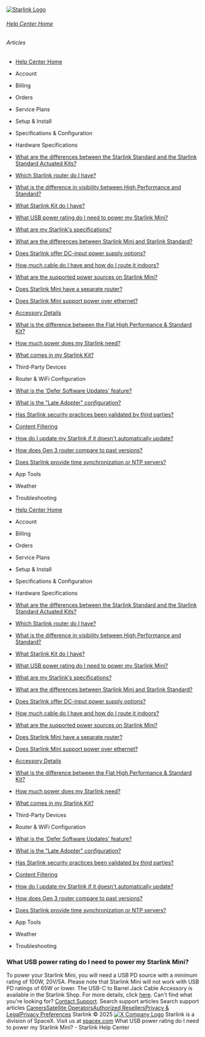 [![Starlink Logo](https://www.starlink.com/_next/image?url=%2Fassets%2Fimages%2Flogo%2Flogo_white.png&w=3840&q=75)](https://www.starlink.com/support/article/<https:/www.starlink.com/>)
###### [Help Center Home](https://www.starlink.com/support/article/</support>)
###### Articles
  * [Help Center Home](https://www.starlink.com/support/article/</support>)
  * Account
  * Billing
  * Orders
  * Service Plans
  * Setup & Install
  * Specifications & Configuration
  * Hardware Specifications
  * [What are the differences between the Starlink Standard and the Starlink Standard Actuated Kits?](https://www.starlink.com/support/article/</support/article/0dfd853a-c719-74c7-7817-90614c9c82c7>)
  * [Which Starlink router do I have?](https://www.starlink.com/support/article/</support/article/5a09acb1-ac3c-69ed-6cbb-67510cfbf8ce>)
  * [What is the difference in visibility between High Performance and Standard?](https://www.starlink.com/support/article/</support/article/8d01f43e-1074-1373-2a06-d00454668b42>)
  * [What Starlink Kit do I have?](https://www.starlink.com/support/article/</support/article/61d2f65f-85b8-a5b2-9bad-b3c2f27379d6>)
  * [What USB power rating do I need to power my Starlink Mini?](https://www.starlink.com/support/article/</support/article/fba85643-e7fa-4b55-21e5-021422d5701e>)
  * [What are my Starlinkʹs specifications?](https://www.starlink.com/support/article/</support/article/e4aa37dc-190d-fff0-ae37-e7fef731ec24>)
  * [What are the differences between Starlink Mini and Starlink Standard?](https://www.starlink.com/support/article/</support/article/07621adc-9a6f-8f94-6f27-361a78cce37d>)
  * [Does Starlink offer DC-input power supply options?](https://www.starlink.com/support/article/</support/article/d92539dd-f4f6-df83-284a-33cc48fe35b5>)
  * [How much cable do I have and how do I route it indoors? ](https://www.starlink.com/support/article/</support/article/a9ce50c2-5b2e-46d8-2b21-90a7a1713f52>)
  * [What are the supported power sources on Starlink Mini?](https://www.starlink.com/support/article/</support/article/0b2d5227-1db6-0002-ecee-f49d3b516b49>)
  * [Does Starlink Mini have a separate router?](https://www.starlink.com/support/article/</support/article/59a01a40-5538-8205-1f58-a7beebaad6d4>)
  * [Does Starlink Mini support power over ethernet? ](https://www.starlink.com/support/article/</support/article/6ee2d80c-cb4a-3339-9a31-2090666bf634>)
  * [Accessory Details](https://www.starlink.com/support/article/</support/article/32f3734b-a282-6a22-799b-275b6202df3b>)
  * [What is the difference between the Flat High Performance & Standard Kit?](https://www.starlink.com/support/article/</support/article/24882fc1-7706-75f8-85f5-4bae73cb6020>)
  * [How much power does my Starlink need?](https://www.starlink.com/support/article/</support/article/18836c7e-2d97-6153-fe67-c18427bd0558>)
  * [What comes in my Starlink Kit?](https://www.starlink.com/support/article/</support/article/67db861f-7c98-cc54-30ad-a55eb6625b93>)
  * Third-Party Devices
  * Router & WiFi Configuration 
  * [What is the 'Defer Software Updates' feature?](https://www.starlink.com/support/article/</support/article/4331faa0-0edd-274e-6ace-7b3188afb4b4>)
  * [What is the "Late Adopter" configuration?](https://www.starlink.com/support/article/</support/article/219ac7cc-4436-8260-36bc-af0a6765d704>)
  * [Has Starlink security practices been validated by third parties?](https://www.starlink.com/support/article/</support/article/984d0c92-9fac-3036-1138-be0f390829dc>)
  * [Content Filtering](https://www.starlink.com/support/article/</support/article/1542bce8-8fa4-158f-5880-2dd366dec075>)
  * [How do I update my Starlink if it doesn't automatically update?](https://www.starlink.com/support/article/</support/article/44b964f6-a538-d7c1-b893-b02822f444b5>)
  * [How does Gen 3 router compare to past versions?](https://www.starlink.com/support/article/</support/article/f7105c55-8d50-ac74-fb47-210edc350f85>)
  * [Does Starlink provide time synchronization or NTP servers?](https://www.starlink.com/support/article/</support/article/0873e885-831a-9f4e-4808-2838a28f2e69>)
  * App Tools 
  * Weather 
  * Troubleshooting


  * [Help Center Home](https://www.starlink.com/support/article/</support>)
  * Account
  * Billing
  * Orders
  * Service Plans
  * Setup & Install
  * Specifications & Configuration
  * Hardware Specifications
  * [What are the differences between the Starlink Standard and the Starlink Standard Actuated Kits?](https://www.starlink.com/support/article/</support/article/0dfd853a-c719-74c7-7817-90614c9c82c7>)
  * [Which Starlink router do I have?](https://www.starlink.com/support/article/</support/article/5a09acb1-ac3c-69ed-6cbb-67510cfbf8ce>)
  * [What is the difference in visibility between High Performance and Standard?](https://www.starlink.com/support/article/</support/article/8d01f43e-1074-1373-2a06-d00454668b42>)
  * [What Starlink Kit do I have?](https://www.starlink.com/support/article/</support/article/61d2f65f-85b8-a5b2-9bad-b3c2f27379d6>)
  * [What USB power rating do I need to power my Starlink Mini?](https://www.starlink.com/support/article/</support/article/fba85643-e7fa-4b55-21e5-021422d5701e>)
  * [What are my Starlinkʹs specifications?](https://www.starlink.com/support/article/</support/article/e4aa37dc-190d-fff0-ae37-e7fef731ec24>)
  * [What are the differences between Starlink Mini and Starlink Standard?](https://www.starlink.com/support/article/</support/article/07621adc-9a6f-8f94-6f27-361a78cce37d>)
  * [Does Starlink offer DC-input power supply options?](https://www.starlink.com/support/article/</support/article/d92539dd-f4f6-df83-284a-33cc48fe35b5>)
  * [How much cable do I have and how do I route it indoors? ](https://www.starlink.com/support/article/</support/article/a9ce50c2-5b2e-46d8-2b21-90a7a1713f52>)
  * [What are the supported power sources on Starlink Mini?](https://www.starlink.com/support/article/</support/article/0b2d5227-1db6-0002-ecee-f49d3b516b49>)
  * [Does Starlink Mini have a separate router?](https://www.starlink.com/support/article/</support/article/59a01a40-5538-8205-1f58-a7beebaad6d4>)
  * [Does Starlink Mini support power over ethernet? ](https://www.starlink.com/support/article/</support/article/6ee2d80c-cb4a-3339-9a31-2090666bf634>)
  * [Accessory Details](https://www.starlink.com/support/article/</support/article/32f3734b-a282-6a22-799b-275b6202df3b>)
  * [What is the difference between the Flat High Performance & Standard Kit?](https://www.starlink.com/support/article/</support/article/24882fc1-7706-75f8-85f5-4bae73cb6020>)
  * [How much power does my Starlink need?](https://www.starlink.com/support/article/</support/article/18836c7e-2d97-6153-fe67-c18427bd0558>)
  * [What comes in my Starlink Kit?](https://www.starlink.com/support/article/</support/article/67db861f-7c98-cc54-30ad-a55eb6625b93>)
  * Third-Party Devices
  * Router & WiFi Configuration 
  * [What is the 'Defer Software Updates' feature?](https://www.starlink.com/support/article/</support/article/4331faa0-0edd-274e-6ace-7b3188afb4b4>)
  * [What is the "Late Adopter" configuration?](https://www.starlink.com/support/article/</support/article/219ac7cc-4436-8260-36bc-af0a6765d704>)
  * [Has Starlink security practices been validated by third parties?](https://www.starlink.com/support/article/</support/article/984d0c92-9fac-3036-1138-be0f390829dc>)
  * [Content Filtering](https://www.starlink.com/support/article/</support/article/1542bce8-8fa4-158f-5880-2dd366dec075>)
  * [How do I update my Starlink if it doesn't automatically update?](https://www.starlink.com/support/article/</support/article/44b964f6-a538-d7c1-b893-b02822f444b5>)
  * [How does Gen 3 router compare to past versions?](https://www.starlink.com/support/article/</support/article/f7105c55-8d50-ac74-fb47-210edc350f85>)
  * [Does Starlink provide time synchronization or NTP servers?](https://www.starlink.com/support/article/</support/article/0873e885-831a-9f4e-4808-2838a28f2e69>)
  * App Tools 
  * Weather 
  * Troubleshooting


### What USB power rating do I need to power my Starlink Mini?
To power your Starlink Mini, you will need a USB PD source with a minimum rating of 100W, 20V/5A. Please note that Starlink Mini will not work with USB PD ratings of 65W or lower.
The USB-C to Barrel Jack Cable Accessory is available in the Starlink Shop. For more details, click [here](https://www.starlink.com/support/article/<https:/support.starlink.com/?topic=7c9fb509-e3c4-c6af-b2f5-ef95e645c046>).
Can't find what you're looking for? [Contact Support](https://www.starlink.com/support/article/</support/tickets?sourceType=web_article_help_center&sourceValue=fba85643-e7fa-4b55-21e5-021422d5701e>).
Search support articles
Search support articles
[Careers](https://www.starlink.com/support/article/<https:/www.spacex.com/careers>)[Satellite Operators](https://www.starlink.com/support/article/<https:/starlink.com/satellite-operators>)[Authorized Resellers](https://www.starlink.com/support/article/<https:/starlink.com/resellers>)[Privacy & Legal](https://www.starlink.com/support/article/<https:/starlink.com/legal>)[Privacy Preferences](https://www.starlink.com/support/article/<>)
Starlink © 2025
[![X Company Logo](https://www.starlink.com/assets/images/icons/x-logo.svg)](https://www.starlink.com/support/article/<https:/twitter.com/Starlink>)
Starlink is a division of SpaceX. Visit us at [spacex.com](https://www.starlink.com/support/article/<https:/www.spacex.com/>)
What USB power rating do I need to power my Starlink Mini? - Starlink Help Center
